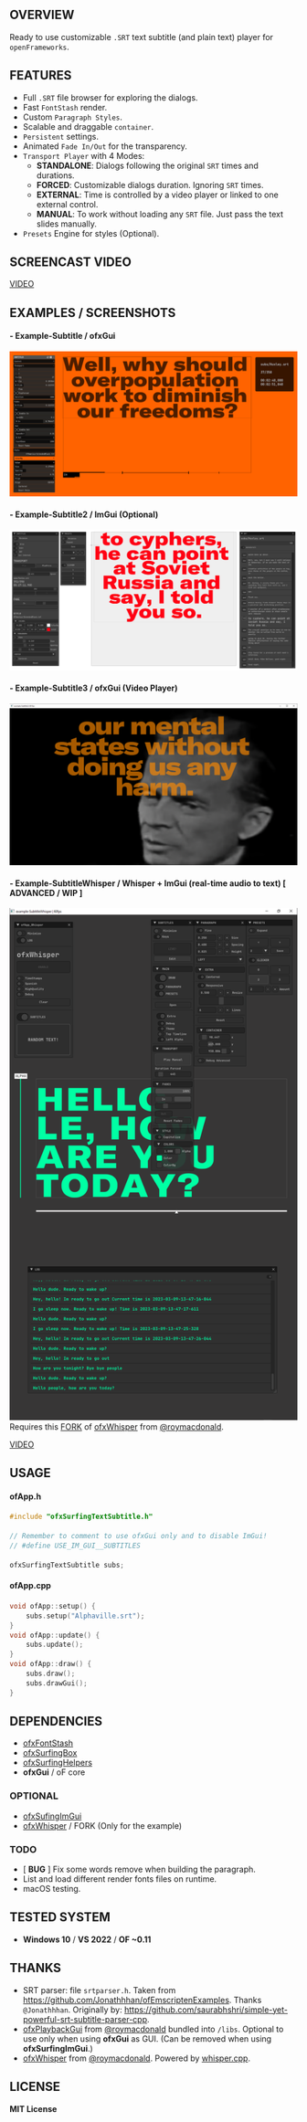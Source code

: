 ## OVERVIEW

Ready to use customizable `.SRT` text subtitle (and plain text) player for `openFrameworks`. 

## FEATURES

- Full `.SRT` file browser for exploring the dialogs.
- Fast `FontStash` render.
- Custom `Paragraph Styles`.
- Scalable and draggable `container`.
- `Persistent` settings.
- Animated `Fade In/Out` for the transparency.
- `Transport Player` with 4 Modes: 
	- **STANDALONE**: Dialogs following the original `SRT` times and durations.
	- **FORCED**: Customizable dialogs duration. Ignoring `SRT` times.
	- **EXTERNAL**: Time is controlled by a video player or linked to one external control.  
	- **MANUAL**: To work without loading any `SRT` file. Just pass the text slides manually.
- `Presets` Engine for styles (Optional). 
	
## SCREENCAST VIDEO

[VIDEO](https://youtu.be/kcObeooL3Pc)

## EXAMPLES / SCREENSHOTS

#### - Example-Subtitle / ofxGui 
![Screenshot](example-Subtitle/Capture.PNG)

#### - Example-Subtitle2 / ImGui (Optional) 
![Screenshot](example-Subtitle2/Capture.PNG)

#### - Example-Subtitle3 / ofxGui (Video Player) 
![Screenshot](example-Subtitle3/Capture.PNG)

#### - Example-SubtitleWhisper / Whisper + ImGui (real-time audio to text) [ ADVANCED / WIP ]  
![Screenshot](example-SubtitleWhisper/Capture.PNG)  
Requires this [FORK](https://github.com/moebiussurfing/ofxWhisper) of [ofxWhisper](https://github.com/roymacdonald/ofxWhisper) from [@roymacdonald](https://github.com/roymacdonald).  

[VIDEO](https://youtu.be/G8iH-0UakN4)


## USAGE

#### ofApp.h
```.cpp
#include "ofxSurfingTextSubtitle.h"

// Remember to comment to use ofxGui only and to disable ImGui!
// #define USE_IM_GUI__SUBTITLES

ofxSurfingTextSubtitle subs;
```

#### ofApp.cpp
```.cpp
void ofApp::setup() {
	subs.setup("Alphaville.srt");
}
void ofApp::update() {
	subs.update();
}
void ofApp::draw() {
	subs.draw();
	subs.drawGui();
}
```

## DEPENDENCIES
- [ofxFontStash](https://github.com/armadillu/ofxFontStash)
- [ofxSurfingBox](https://github.com/moebiussurfing/ofxSurfingBox)
- [ofxSurfingHelpers](https://github.com/moebiussurfing/ofxSurfingHelpers)
- **ofxGui** / oF core

### OPTIONAL
- [ofxSufingImGui](https://github.com/moebiussurfing/ofxSurfingImGui)
- [ofxWhisper](https://github.com/moebiussurfing/ofxWhisper) / FORK (Only for the example)

### TODO
- [ **BUG** ] Fix some words remove when building the paragraph.
- List and load different render fonts files on runtime.  
- macOS testing.

## TESTED SYSTEM
* **Windows 10** / **VS 2022** / **OF ~0.11**

## THANKS
* SRT parser: file `srtparser.h`. Taken from https://github.com/Jonathhhan/ofEmscriptenExamples. Thanks `@Jonathhhan`. Originally by: https://github.com/saurabhshri/simple-yet-powerful-srt-subtitle-parser-cpp.  
* [ofxPlaybackGui](https://github.com/roymacdonald/ofxPlaybackGui) from [@roymacdonald](https://github.com/roymacdonald) bundled into `/libs`. Optional to use only when using **ofxGui** as GUI. (Can be removed when using **ofxSurfingImGui**.)
* [ofxWhisper](https://github.com/roymacdonald/ofxWhisper) from [@roymacdonald](https://github.com/roymacdonald). Powered by [whisper.cpp](https://github.com/ggerganov/whisper.cpp).  

## LICENSE
**MIT License**